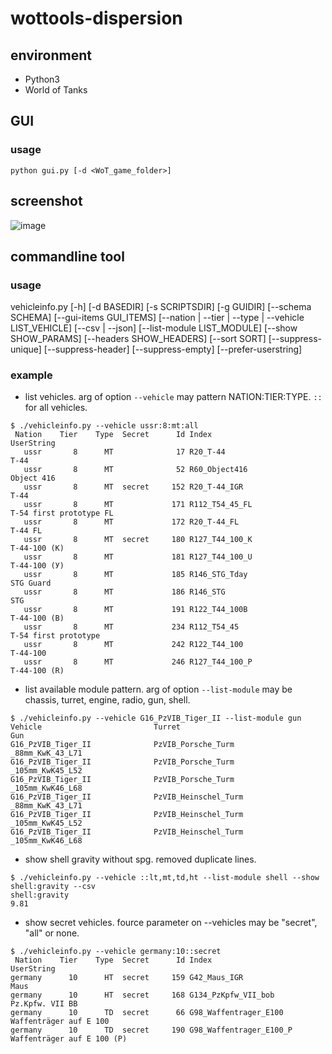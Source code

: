 # wottools-dispersion
## environment
+ Python3
+ World of Tanks

## GUI
### usage

`python gui.py [-d <WoT_game_folder>]`

## screenshot
![image](https://user-images.githubusercontent.com/11075065/36062614-3dbf6e8e-0eb3-11e8-97bc-133baef1d1df.png)

## commandline tool
### usage

vehicleinfo.py [-h] [-d BASEDIR] [-s SCRIPTSDIR] [-g GUIDIR]
                      [--schema SCHEMA] [--gui-items GUI_ITEMS]
                      [--nation | --tier | --type | --vehicle LIST_VEHICLE]
                      [--csv | --json] [--list-module LIST_MODULE]
                      [--show SHOW_PARAMS] [--headers SHOW_HEADERS]
                      [--sort SORT] [--suppress-unique] [--suppress-header]
                      [--suppress-empty] [--prefer-userstring]


### example

+ list vehicles.  arg of option `--vehicle` may pattern NATION:TIER:TYPE.
`::` for all vehicles.

```
$ ./vehicleinfo.py --vehicle ussr:8:mt:all
 Nation    Tier    Type  Secret      Id Index                           UserString
   ussr       8      MT              17 R20_T-44                        T-44
   ussr       8      MT              52 R60_Object416                   Object 416
   ussr       8      MT  secret     152 R20_T-44_IGR                    T-44
   ussr       8      MT             171 R112_T54_45_FL                  T-54 first prototype FL
   ussr       8      MT             172 R20_T-44_FL                     T-44 FL
   ussr       8      MT  secret     180 R127_T44_100_K                  Т-44-100 (К)
   ussr       8      MT             181 R127_T44_100_U                  Т-44-100 (У)
   ussr       8      MT             185 R146_STG_Tday                   STG Guard
   ussr       8      MT             186 R146_STG                        STG
   ussr       8      MT             191 R122_T44_100B                   T-44-100 (B)
   ussr       8      MT             234 R112_T54_45                     T-54 first prototype
   ussr       8      MT             242 R122_T44_100                    Т-44-100
   ussr       8      MT             246 R127_T44_100_P                  T-44-100 (R)
```

+ list available module pattern.  arg of option `--list-module` may be chassis, turret, engine, radio, gun, shell.

```
$ ./vehicleinfo.py --vehicle G16_PzVIB_Tiger_II --list-module gun
Vehicle                         Turret                                 Gun
G16_PzVIB_Tiger_II              PzVIB_Porsche_Turm                     _88mm_KwK_43_L71
G16_PzVIB_Tiger_II              PzVIB_Porsche_Turm                     _105mm_KwK45_L52
G16_PzVIB_Tiger_II              PzVIB_Porsche_Turm                     _105mm_KwK46_L68
G16_PzVIB_Tiger_II              PzVIB_Heinschel_Turm                   _88mm_KwK_43_L71
G16_PzVIB_Tiger_II              PzVIB_Heinschel_Turm                   _105mm_KwK45_L52
G16_PzVIB_Tiger_II              PzVIB_Heinschel_Turm                   _105mm_KwK46_L68
```

+ show shell gravity without spg.  removed duplicate lines.

```
$ ./vehicleinfo.py --vehicle ::lt,mt,td,ht --list-module shell --show shell:gravity --csv
shell:gravity
9.81
```

+ show secret vehicles.  fource parameter on --vehicles may be "secret", "all" or none.

```
$ ./vehicleinfo.py --vehicle germany:10::secret
 Nation    Tier    Type  Secret      Id Index                           UserString
germany      10      HT  secret     159 G42_Maus_IGR                    Maus
germany      10      HT  secret     168 G134_PzKpfw_VII_bob             Pz.Kpfw. VII BB
germany      10      TD  secret      66 G98_Waffentrager_E100           Waffenträger auf E 100
germany      10      TD  secret     190 G98_Waffentrager_E100_P         Waffenträger auf E 100 (P)
```
